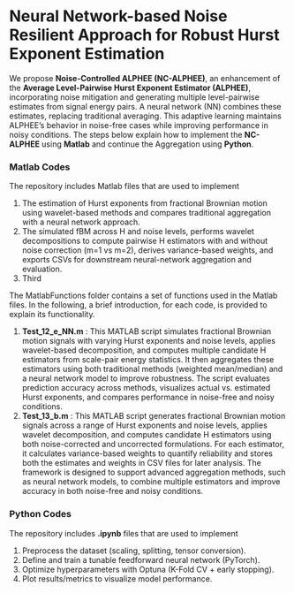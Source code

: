 # Neural Network-based Noise Resilient  Approach for Robust Hurst Exponent Estimation
We propose **Noise-Controlled ALPHEE (NC-ALPHEE)**, an enhancement of the **Average Level-Pairwise Hurst Exponent Estimator (ALPHEE)**, incorporating noise mitigation and generating multiple level-pairwise estimates from signal energy pairs. A neural network (NN) combines these estimates, replacing traditional averaging. This adaptive learning maintains ALPHEE’s behavior in noise-free cases while improving performance in noisy conditions. The steps below explain how to implement the **NC-ALPHEE** using **Matlab** and continue the Aggregation using **Python**.

### Matlab Codes
The repository includes Matlab files that are used to implement
  1. The estimation of Hurst exponents from fractional Brownian motion using wavelet-based methods and compares traditional aggregation with a neural network approach.
  2. The simulated fBM across H and noise levels, performs wavelet decompositions to compute pairwise H estimators with and without noise correction (m=1 vs m=2), derives variance-based weights, and exports CSVs for downstream neural-network aggregation and evaluation.
  3. Third

The MatlabFunctions folder contains a set of functions used in the Matlab files.
In the following, a brief introduction, for each code, is provided to explain its functionality.

1. **Test_12_e_NN.m** : This MATLAB script simulates fractional Brownian motion signals with varying Hurst exponents and noise levels, applies wavelet-based decomposition, and computes multiple candidate H estimators from scale-pair energy statistics. It then aggregates these estimators using both traditional methods (weighted mean/median) and a neural network model to improve robustness. The script evaluates prediction accuracy across methods, visualizes actual vs. estimated Hurst exponents, and compares performance in noise-free and noisy conditions.
2. **Test_13_b.m** : This MATLAB script generates fractional Brownian motion signals across a range of Hurst exponents and noise levels, applies wavelet decomposition, and computes candidate H estimators using both noise-corrected and uncorrected formulations. For each estimator, it calculates variance-based weights to quantify reliability and stores both the estimates and weights in CSV files for later analysis. The framework is designed to support advanced aggregation methods, such as neural network models, to combine multiple estimators and improve accuracy in both noise-free and noisy conditions.


### Python Codes
The repository includes **.ipynb** files that are used to implement
  1. Preprocess the dataset (scaling, splitting, tensor conversion).
  2. Define and train a tunable feedforward neural network (PyTorch).
  3. Optimize hyperparameters with Optuna (K-Fold CV + early stopping).
  4. Plot results/metrics to visualize model performance.

